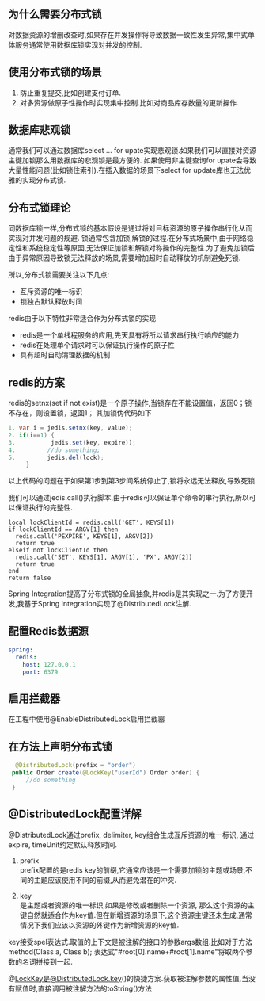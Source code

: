 
## 为什么需要分布式锁 
对数据资源的增删改查时,如果存在并发操作将导致数据一致性发生异常,集中式单体服务通常使用数据库锁实现对并发的控制.

## 使用分布式锁的场景
1. 防止重复提交,比如创建支付订单.
2. 对多资源做原子性操作时实现集中控制.比如对商品库存数量的更新操作.

## 数据库悲观锁
通常我们可以通过数据库select ... for upate实现悲观锁.如果我们可以直接对资源主键加锁那么用数据库的悲观锁是最方便的.
如果使用非主键查询for upate会导致大量性能问题(比如锁住索引).在插入数据的场景下select for update库也无法优雅的实现分布式锁.

## 分布式锁理论
同数据库锁一样,分布式锁的基本假设是通过将对目标资源的原子操作串行化从而实现对并发问题的规避.
锁通常包含加锁,解锁的过程.在分布式场景中,由于网络稳定性和系统稳定性等原因,无法保证加锁和解锁对称操作的完整性.为了避免加锁后由于异常原因导致锁无法释放的场景,需要增加超时自动释放的机制避免死锁.

所以,分布式锁需要关注以下几点:
- 互斥资源的唯一标识
- 锁独占默认释放时间

redis由于以下特性非常适合作为分布式锁的实现
- redis是一个单线程服务的应用,先天具有将所以请求串行执行响应的能力
-  redis在处理单个请求时可以保证执行操作的原子性
- 具有超时自动清理数据的机制

## redis的方案
redis的setnx(set if not exist)是一个原子操作,当锁存在不能设置值，返回0；锁不存在，则设置锁，返回1； 
其加锁伪代码如下
```java
1. var i = jedis.setnx(key, value);
2. if(i==1) {
3.          jedis.set(key, expire));
4.         //do something;
5.         jedis.del(lock);
     }
```
以上代码的问题在于如果第1步到第3步间系统停止了,锁将永远无法释放,导致死锁.

我们可以通过jedis.call()执行脚本,由于redis可以保证单个命令的串行执行,所以可以保证执行的完整性.

```shell
local lockClientId = redis.call('GET', KEYS[1])
if lockClientId == ARGV[1] then
  redis.call('PEXPIRE', KEYS[1], ARGV[2])
  return true
elseif not lockClientId then
  redis.call('SET', KEYS[1], ARGV[1], 'PX', ARGV[2])
  return true
end
return false
```

Spring Integration提高了分布式锁的全局抽象,并redis是其实现之一.为了方便开发,我基于Spring Integration实现了@DistributedLock注解.


## 配置Redis数据源
```yaml
spring:
  redis:
    host: 127.0.0.1
    port: 6379
```
## 启用拦截器
在工程中使用@EnableDistributedLock启用拦截器

## 在方法上声明分布式锁

```java
  @DistributedLock(prefix = "order")
 public Order create(@LockKey("userId") Order order) {
     //do something
 }

```


## @DistributedLock配置详解
@DistributedLock通过prefix, delimiter, key组合生成互斥资源的唯一标识, 通过expire, timeUnit约定默认释放时间.

1. prefix <br>
prefix配置的是redis key的前缀,它通常应该是一个需要加锁的主题或场景,不同的主题应该使用不同的前缀,从而避免潜在的冲突.

2. key <br>
是主题或者资源的唯一标识,如果是修改或者删除一个资源, 那么这个资源的主键自然就适合作为key值.但在新增资源的场景下,这个资源主键还未生成,通常情况下我们应该以资源的外键作为新增资源的key值.<br/>

key接受spel表达式.取值的上下文是被注解的接口的参数args数组.比如对于方法method(Class<?> a, Class<?> b); 表达式"#root[0].name+#root[1].name"将取两个参数的名词拼接到一起.

@LockKey是@DistributedLock.key()的快捷方案.获取被注解参数的属性值,当没有赋值时,直接调用被注解方法的toString()方法